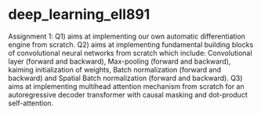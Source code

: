 # deep_learning_ell891
Assignment 1:
Q1) aims at implementing our own automatic differentiation engine from scratch.
Q2) aims at implementing fundamental building blocks of convolutional neural networks from scratch which include: Convolutional layer (forward and backward), Max-pooling (forward and backward), kaiming initialization of weights, Batch normalization (forward and backward) and Spatial Batch normalization (forward and backward).
Q3) aims at implementing multihead attention mechanism from scratch for an autoregressive decoder transformer with causal masking and dot-product self-attention. 
